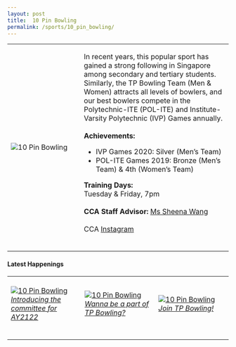 ```yaml
---
layout: post
title:  10 Pin Bowling
permalink: /sports/10_pin_bowling/
---
```


<table>
    <tr>
        <td style="width:33%"><image src="/images/CCA_10-pin-bowling.jpg" style="display:block;margin-left:auto;margin-right:auto;" alt="10 Pin Bowling"></image></td>
        <td>
            <p>
                In recent years, this popular sport has gained a strong following in Singapore among secondary and tertiary students. Similarly, the TP Bowling Team (Men & Women) attracts all levels of bowlers, and our best bowlers compete in the Polytechnic-ITE (POL-ITE) and Institute-Varsity Polytechnic (IVP) Games annually.<br>
                <br>
                <b>Achievements:</b><br>
                <ul>
                    <li>IVP Games 2020: Silver (Men’s Team)</li>
                    <li>POL-ITE Games 2019: Bronze (Men’s Team) & 4th (Women’s Team)</li>
                </ul>
             </p>
            <p>
                <b>Training Days:</b><br>
                Tuesday & Friday, 7pm<br>
                <br>
                <b>CCA Staff Advisor:</b> <a href="mailto:hengnuan@tp.edu.sg">Ms Sheena Wang</a><br>
                <br>
                CCA <a href="https://www.instagram.com/tp.bowling/">Instagram</a><br>
                <br>
            </p>
        </td>
    </tr>
</table>

#### Latest Happenings

<table>
    <tr>
        <td style="width:33%"><br>
            <a href="https://www.instagram.com/p/CN1Vv_OnpIF/">
                <image src="/images/CCA-10pin-ig4.png" style="display:block;margin-left:auto;margin-right:auto;" alt="10 Pin Bowling">
                <h6 style="margin-top:0%">Introducing the committee for AY2122</h6>
                </image>
            </a>
        </td>
        <td style="width:33%"><br>
            <a href="https://www.instagram.com/p/COHm63CnpQE/">
                <image src="/images/CCA-10pin-ig5.png" style="display:block;margin-left:auto;margin-right:auto;" alt="10 Pin Bowling">
                <h6 style="margin-top:0%">Wanna be a part of TP Bowling?</h6>
                </image>
            </a>
        </td>
        <td style="width:33%"><br>
            <a href="https://www.instagram.com/p/CACM9-gH593/">
                <image src="/images/CCA-10-pin_bowling_IG.png" style="display:block;margin-left:auto;margin-right:auto;" alt="10 Pin Bowling">
                <h6 style="margin-top:0%">Join TP Bowling!</h6>
                </image>
            </a>
        </td>
    </tr>
</table>
